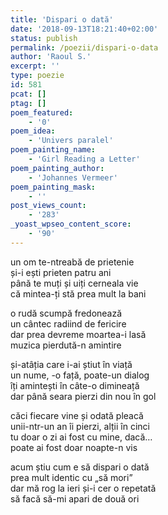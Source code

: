 ```yaml
---
title: 'Dispari o dată'
date: '2018-09-13T18:21:40+02:00'
status: publish
permalink: /poezii/dispari-o-data
author: 'Raoul S.'
excerpt: ''
type: poezie
id: 581
pcat: []
ptag: []
poem_featured:
    - '0'
poem_idea:
    - 'Univers paralel'
poem_painting_name:
    - 'Girl Reading a Letter'
poem_painting_author:
    - 'Johannes Vermeer'
poem_painting_mask:
    - ''
post_views_count:
    - '283'
_yoast_wpseo_content_score:
    - '90'
---
```

un om te-ntreabă de prietenie  
și-i ești prieten patru ani  
până te muți și uiți cerneala vie  
că mintea-ți stă prea mult la bani

o rudă scumpă fredonează  
un cântec radiind de fericire  
dar prea devreme moartea-i lasă  
muzica pierdută-n amintire

și-atâția care i-ai știut în viață  
un nume, -o față, poate-un dialog  
îți amintești în câte-o dimineață  
dar până seara pierzi din nou în gol

căci fiecare vine și odată pleacă  
unii-ntr-un an îi pierzi, alții în cinci  
tu doar o zi ai fost cu mine, dacă…  
poate ai fost doar noapte-n vis

acum știu cum e să dispari o dată  
prea mult identic cu „să mori”  
dar mă rog la ieri și-i cer o repetată  
să facă să-mi apari de două ori